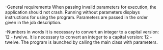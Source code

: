 -General requirements
When passing invalid parameters for execution, the application should not crash.
Running without parameters displays instructions for using the program.
Parameters are passed in the order given in the job description.

-Numbers in words
It is necessary to convert an integer to a capital version: 12 - twelve. It is necessary to convert an integer to a capital version: 12 - twelve. The program is launched by calling the main class with parameters.

